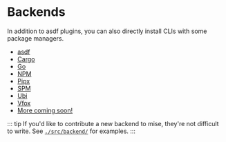 # Backends

In addition to asdf plugins, you can also directly install CLIs with some package managers.

* [asdf](/dev-tools/backends/asdf)
* [Cargo](/dev-tools/backends/cargo)
* [Go](/dev-tools/backends/go) <Badge type="warning" text="experimental" />
* [NPM](/dev-tools/backends/npm)
* [Pipx](/dev-tools/backends/pipx) <Badge type="warning" text="experimental" />
* [SPM](/dev-tools/backends/spm) <Badge type="warning" text="experimental" />
* [Ubi](/dev-tools/backends/ubi) <Badge type="warning" text="experimental" />
* [Vfox](/dev-tools/backends/vfox) <Badge type="warning" text="experimental" />
* [More coming soon!](https://github.com/jdx/mise/discussions/1250)

::: tip
If you'd like to contribute a new backend to mise, they're not difficult to write.
See [`./src/backend/`](https://github.com/jdx/mise/tree/main/src/backend) for examples.
:::
